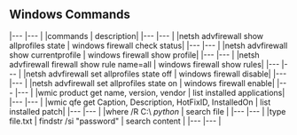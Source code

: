 ## Windows Commands

|---	|---	|
|commands 	|   description|
|---	|---	|
|netsh advfirewall show allprofiles state 	|   windows firewall check status|
|---	|---	|
|netsh advfirewall show currentprofile 	|   windows firewall show profile|
|---	|---	|
|netsh advfirewall firewall show rule name=all 	|  windows firewall show rules|
|---	|---	|
|netsh advfirewall set allprofiles state off 	|   windows firewall disable|
|---	|---	|
|netsh advfirewall set allprofiles state on 	|   windows firewall enable|
|---	|---	|
|wmic product get name, version, vendor 	|   list installed applications|
|---	|---	|
|wmic qfe get Caption, Description, HotFixID, InstalledOn 	|   list installed patch|
|---	|---	|
|where /R C:\ *python* 	|   search file	|
|---	|---	|
|type file.txt \| findstr /si "password" 	|   search content	|
|---	|---	|

